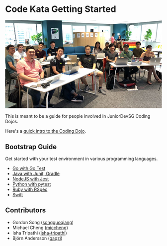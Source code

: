 # Code Kata Getting Started

![First Developer's Gym](./images/first_dev_gym.jpg)

This is meant to be a guide for people involved in JuniorDevSG Coding Dojos.

Here's a [quick intro to the Coding Dojo](https://speakerdeck.com/miccheng/juniordevsg-intro-to-coding-dojo).

## Bootstrap Guide

Get started with your test environment in various programming languages.

- [Go with Go Test](./golang_gotest.md)
- [Java with Junit, Gradle](./java_junit.md)
- [NodeJS with Jest](./nodejs_jest.md)
- [Python with pytest](./python_pytest.md)
- [Ruby with RSpec](./ruby_rspec.md)
- [Swift](./swift.md)

## Contributors

- Gordon Song ([songguoqiang](https://github.com/songguoqiang))
- Michael Cheng ([miccheng](https://github.com/miccheng))
- Isha Tripathi ([isha-tripathi](https://github.com/isha-tripathi))
- Björn Andersson ([gaqzi](https://github.com/gaqzi))
